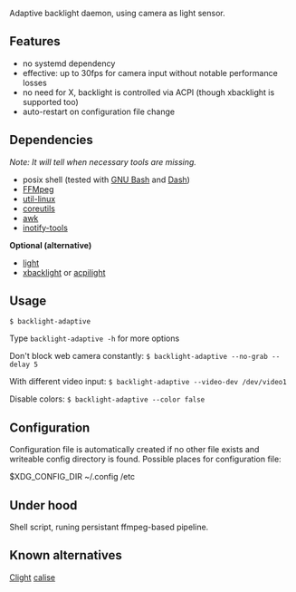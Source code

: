 Adaptive backlight daemon, using camera as light sensor.

## Features
- no systemd dependency
- effective: up to 30fps for camera input without notable performance losses
- no need for X, backlight is controlled via ACPI (though xbacklight is supported too)
- auto-restart on configuration file change

## Dependencies
*Note: It will tell when necessary tools are missing.*

- posix shell (tested with [GNU Bash](http://tiswww.case.edu/php/chet/bash/bashtop.html) and [Dash](http://gondor.apana.org.au/~herbert/dash/))
- [FFMpeg](https://ffmpeg.org/)
- [util-linux](https://github.com/karelzak/util-linux)
- [coreutils](https://www.gnu.org/software/coreutils/)
- [awk](https://www.gnu.org/software/gawk/gawk.html)
- [inotify-tools](https://github.com/inotify-tools/inotify-tools)

**Optional (alternative)**

- [light](https://github.com/haikarainen/light)
- [xbacklight](https://gitlab.freedesktop.org/xorg/app/xbacklight) or [acpilight](sys-power/acpilight)

## Usage

`$ backlight-adaptive`

Type `backlight-adaptive -h` for more options

Don't block web camera constantly:
`$ backlight-adaptive --no-grab --delay 5`

With different video input:
`$ backlight-adaptive --video-dev /dev/video1`

Disable colors:
`$ backlight-adaptive --color false`

## Configuration

Configuration file is automatically created if no other file exists and writeable config directory is found.
Possible places for configuration file:

$XDG_CONFIG_DIR
~/.config
/etc

## Under hood

Shell script, runing persistant ffmpeg-based pipeline.

## Known alternatives

[Clight](https://github.com/FedeDP/Clight)
[calise](https://sourceforge.net/projects/calise/)